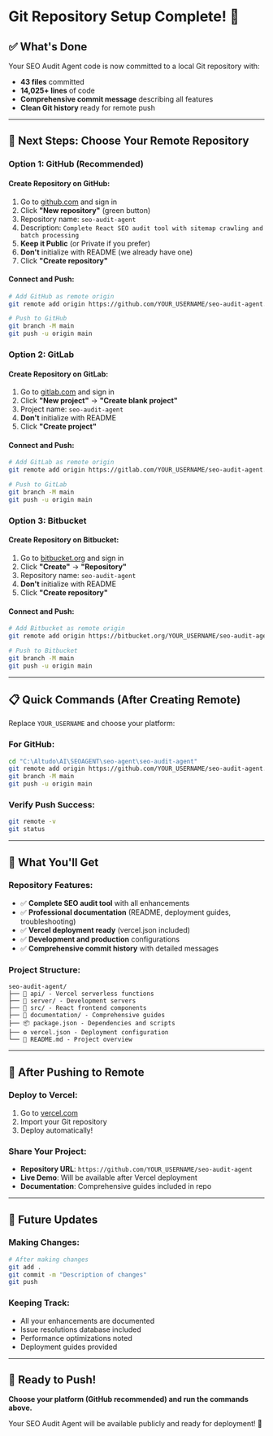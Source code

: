 # Git Repository Setup Complete! 🎉

## ✅ What's Done

Your SEO Audit Agent code is now committed to a local Git repository with:
- **43 files** committed
- **14,025+ lines** of code
- **Comprehensive commit message** describing all features
- **Clean Git history** ready for remote push

---

## 🚀 Next Steps: Choose Your Remote Repository

### **Option 1: GitHub (Recommended)**

#### **Create Repository on GitHub:**
1. Go to [github.com](https://github.com) and sign in
2. Click **"New repository"** (green button)
3. Repository name: `seo-audit-agent`
4. Description: `Complete React SEO audit tool with sitemap crawling and batch processing`
5. **Keep it Public** (or Private if you prefer)
6. **Don't** initialize with README (we already have one)
7. Click **"Create repository"**

#### **Connect and Push:**
```bash
# Add GitHub as remote origin
git remote add origin https://github.com/YOUR_USERNAME/seo-audit-agent.git

# Push to GitHub
git branch -M main
git push -u origin main
```

### **Option 2: GitLab**

#### **Create Repository on GitLab:**
1. Go to [gitlab.com](https://gitlab.com) and sign in
2. Click **"New project"** → **"Create blank project"**
3. Project name: `seo-audit-agent`
4. **Don't** initialize with README
5. Click **"Create project"**

#### **Connect and Push:**
```bash
# Add GitLab as remote origin
git remote add origin https://gitlab.com/YOUR_USERNAME/seo-audit-agent.git

# Push to GitLab
git branch -M main
git push -u origin main
```

### **Option 3: Bitbucket**

#### **Create Repository on Bitbucket:**
1. Go to [bitbucket.org](https://bitbucket.org) and sign in
2. Click **"Create"** → **"Repository"**
3. Repository name: `seo-audit-agent`
4. **Don't** initialize with README
5. Click **"Create repository"**

#### **Connect and Push:**
```bash
# Add Bitbucket as remote origin
git remote add origin https://bitbucket.org/YOUR_USERNAME/seo-audit-agent.git

# Push to Bitbucket
git branch -M main
git push -u origin main
```

---

## 📋 Quick Commands (After Creating Remote)

Replace `YOUR_USERNAME` and choose your platform:

### **For GitHub:**
```bash
cd "C:\Altudo\AI\SEOAGENT\seo-agent\seo-audit-agent"
git remote add origin https://github.com/YOUR_USERNAME/seo-audit-agent.git
git branch -M main
git push -u origin main
```

### **Verify Push Success:**
```bash
git remote -v
git status
```

---

## 🎯 What You'll Get

### **Repository Features:**
- ✅ **Complete SEO audit tool** with all enhancements
- ✅ **Professional documentation** (README, deployment guides, troubleshooting)
- ✅ **Vercel deployment ready** (vercel.json included)
- ✅ **Development and production** configurations
- ✅ **Comprehensive commit history** with detailed messages

### **Project Structure:**
```
seo-audit-agent/
├── 📁 api/ - Vercel serverless functions
├── 📁 server/ - Development servers
├── 📁 src/ - React frontend components
├── 📁 documentation/ - Comprehensive guides
├── 📦 package.json - Dependencies and scripts
├── ⚙️ vercel.json - Deployment configuration
└── 📖 README.md - Project overview
```

---

## 🚀 After Pushing to Remote

### **Deploy to Vercel:**
1. Go to [vercel.com](https://vercel.com)
2. Import your Git repository
3. Deploy automatically!

### **Share Your Project:**
- **Repository URL**: `https://github.com/YOUR_USERNAME/seo-audit-agent`
- **Live Demo**: Will be available after Vercel deployment
- **Documentation**: Comprehensive guides included in repo

---

## 🔄 Future Updates

### **Making Changes:**
```bash
# After making changes
git add .
git commit -m "Description of changes"
git push
```

### **Keeping Track:**
- All your enhancements are documented
- Issue resolutions database included
- Performance optimizations noted
- Deployment guides provided

---

## 🎉 Ready to Push!

**Choose your platform (GitHub recommended) and run the commands above.**

Your SEO Audit Agent will be available publicly and ready for deployment! 🚀